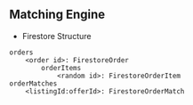 

## Matching Engine

* Firestore Structure
```
orders
    <order id>: FirestoreOrder
        orderItems
            <random id>: FirestoreOrderItem
orderMatches
    <listingId:offerId>: FirestoreOrderMatch
```